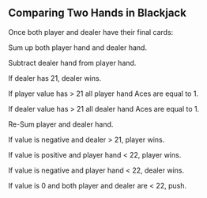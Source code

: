 ## Comparing Two Hands in Blackjack

Once both player and dealer have their final cards:

Sum up both player hand and dealer hand.

Subtract dealer hand from player hand.

If dealer has 21, dealer wins.

If player value has > 21 all player hand Aces are equal to 1.

If dealer value has > 21 all dealer hand Aces are equal to 1.

Re-Sum player and dealer hand.

If value is negative and dealer > 21, player wins.

If value is positive and player hand < 22, player wins.

If value is negative and player hand < 22, dealer wins.

If value is 0 and both player and dealer are < 22, push.